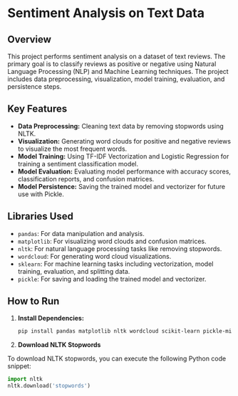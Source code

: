 # Sentiment Analysis on Text Data

## Overview

This project performs sentiment analysis on a dataset of text reviews. The primary goal is to classify reviews as positive or negative using Natural Language Processing (NLP) and Machine Learning techniques. The project includes data preprocessing, visualization, model training, evaluation, and persistence steps.

## Key Features

- **Data Preprocessing:** Cleaning text data by removing stopwords using NLTK.
- **Visualization:** Generating word clouds for positive and negative reviews to visualize the most frequent words.
- **Model Training:** Using TF-IDF Vectorization and Logistic Regression for training a sentiment classification model.
- **Model Evaluation:** Evaluating model performance with accuracy scores, classification reports, and confusion matrices.
- **Model Persistence:** Saving the trained model and vectorizer for future use with Pickle.

## Libraries Used

- `pandas`: For data manipulation and analysis.
- `matplotlib`: For visualizing word clouds and confusion matrices.
- `nltk`: For natural language processing tasks like removing stopwords.
- `wordcloud`: For generating word cloud visualizations.
- `sklearn`: For machine learning tasks including vectorization, model training, evaluation, and splitting data.
- `pickle`: For saving and loading the trained model and vectorizer.

## How to Run

1. **Install Dependencies:**
   ```bash
   pip install pandas matplotlib nltk wordcloud scikit-learn pickle-mixin
2. **Download NLTK Stopwords**

To download NLTK stopwords, you can execute the following Python code snippet:

```python
import nltk
nltk.download('stopwords')




